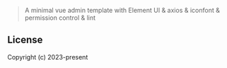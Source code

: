 > A minimal vue admin template with Element UI & axios & iconfont & permission control & lint

## License

Copyright (c) 2023-present
